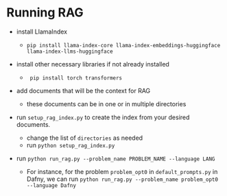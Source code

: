 # Running RAG

- install LlamaIndex

    - ```pip install llama-index-core llama-index-embeddings-huggingface llama-index-llms-huggingface```

- install other necessary libraries if not already installed

    - ``` pip install torch transformers```

- add documents that will be the context for RAG

    - these documents can be in one or in multiple directories

- run ```setup_rag_index.py``` to create the index from your desired documents. 

    - change the list of ```directories``` as needed
    - run ```python setup_rag_index.py ```


- run ```python run_rag.py --problem_name PROBLEM_NAME --language LANG```

    - For instance, for the problem ```problem_opt0``` in ```default_prompts.py``` in Dafny, we can run  ```python run_rag.py --problem_name problem_opt0 --language Dafny```


